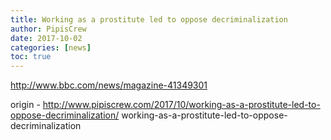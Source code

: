 ```yaml
---
title: Working as a prostitute led to oppose decriminalization
author: PipisCrew
date: 2017-10-02
categories: [news]
toc: true
---
```


http://www.bbc.com/news/magazine-41349301

origin - http://www.pipiscrew.com/2017/10/working-as-a-prostitute-led-to-oppose-decriminalization/ working-as-a-prostitute-led-to-oppose-decriminalization